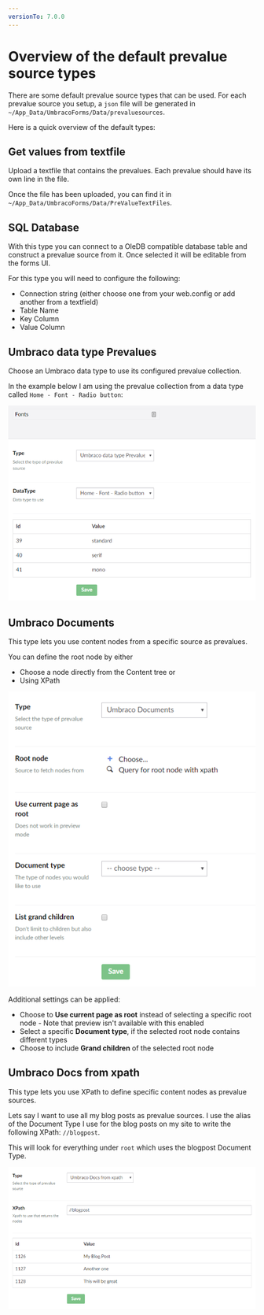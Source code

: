 ```yaml
---
versionTo: 7.0.0
---
```


# Overview of the default prevalue source types

There are some default prevalue source types that can be used. For each prevalue source you setup, a `json` file will be generated in `~/App_Data/UmbracoForms/Data/prevaluesources`. 

Here is a quick overview of the default types:

## Get values from textfile

Upload a textfile that contains the prevalues. Each prevalue should have its own line in the file.

Once the file has been uploaded, you can find it in `~/App_Data/UmbracoForms/Data/PreValueTextFiles`.

## SQL Database

With this type you can connect to a OleDB compatible database table and construct a prevalue source from it. Once selected it will be editable from the forms UI.

For this type you will need to configure the following:

* Connection string (either choose one from your web.config or add another from a textfield)
* Table Name
* Key Column
* Value Column

## Umbraco data type Prevalues

Choose an Umbraco data type to use its configured prevalue collection.

In the example below I am using the prevalue collection from a data type called `Home - Font - Radio button`:

![Data Type prevalues](images/datatype-prevalues.png)

## Umbraco Documents

This type lets you use content nodes from a specific source as prevalues.

You can define the root node by either

* Choose a node directly from the Content tree or
* Using XPath

![Umbraco Documents as prevalue sources](images/umbraco-documents.png)

Additional settings can be applied:

* Choose to **Use current page as root** instead of selecting a specific root node - Note that preview isn't available with this enabled
* Select a specific **Document type**, if the selected root node contains different types
* Choose to include **Grand children** of the selected root node

## Umbraco Docs from xpath

This type lets you use XPath to define specific content nodes as prevalue sources.

Lets say I want to use all my blog posts as prevalue sources. I use the alias of the Document Type I use for the blog posts on my site to write the following XPath: `//blogpost`.

This will look for everything under `root` which uses the blogpost Document Type.

![Documents from XPath](images/docs-from-xpath.png)
